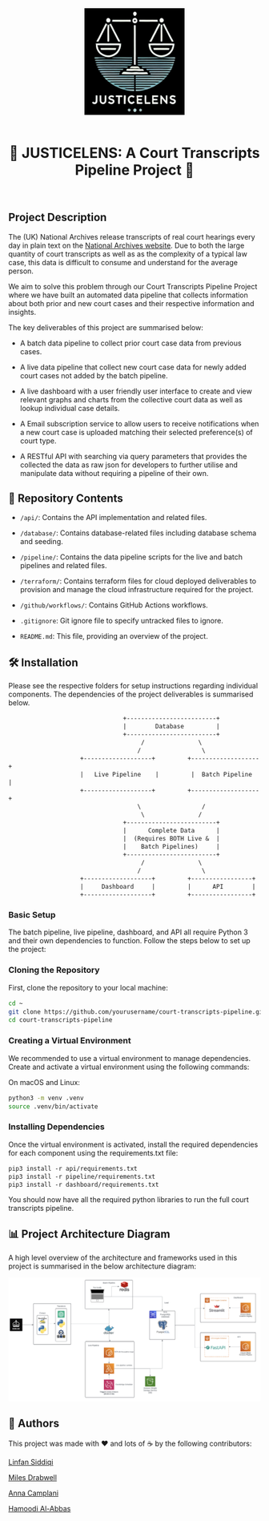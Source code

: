 <div align="center">
  <img src="images/logo.png" width="200">
<br/><br/>


# :scroll: JUSTICELENS: A Court Transcripts Pipeline Project :scroll:
</div>
&nbsp;


## Project Description

The (UK) National Archives release transcripts of real court hearings every day in plain text on the [National Archives website](https://caselaw.nationalarchives.gov.uk/). Due to both the large quantity of court transcripts as well as as the complexity of a typical law case, this data is difficult to consume and understand for the average person. 

We aim to solve this problem through our Court Transcripts Pipeline Project where we have built an automated data pipeline that collects information about both prior and new court cases and their respective information and insights.

The key deliverables of this project are summarised below:

- A batch data pipeline to collect prior court case data from previous cases.

- A live data pipeline that collect new court case data for newly added court cases not added by the batch pipeline.

- A live dashboard with a user friendly user interface to create and view relevant graphs and charts from the collective court data as well as lookup individual case details.

- A Email subscription service to allow users to receive notifications when a new court case is uploaded matching their selected preference(s) of court type.

- A RESTful API with searching via query parameters that provides the collected the data as raw json for developers to further utilise and manipulate data without requiring a pipeline of their own.


## 📂 Repository Contents

- `/api/`: Contains the API implementation and related files.
  
- `/database/`: Contains database-related files including database schema and seeding.
  
- `/pipeline/`: Contains the data pipeline scripts for the live and batch pipelines and related files.

- `/terraform/`: Contains terraform files for cloud deployed deliverables to provision and manage the cloud infrastructure required for the project.

- `/github/workflows/`: Contains GitHub Actions workflows.
  
- `.gitignore`: Git ignore file to specify untracked files to ignore.
  
- `README.md`: This file, providing an overview of the project.

## 🛠️ Installation

Please see the respective folders for setup instructions regarding individual components. The dependencies of the project deliverables is summarised below.


                                    +-------------------------+
                                    |        Database         |
                                    +-------------------------+
                                         /               \
                                        /                 \
                        +-------------------+         +-------------------+
                        |   Live Pipeline    |         |  Batch Pipeline   |
                        +-------------------+         +-------------------+
                                        \                 /
                                         \               /
                                    +-------------------------+
                                    |      Complete Data      |
                                    |  (Requires BOTH Live &  |
                                    |    Batch Pipelines)     |
                                    +-------------------------+
                                         /               \
                                        /                 \
                        +-------------------+         +-----------------+
                        |     Dashboard     |         |      API        |
                        +-------------------+         +-----------------+


### Basic Setup

The batch pipeline, live pipeline, dashboard, and API all require Python 3 and their own dependencies to function. Follow the steps below to set up the project:

### Cloning the Repository

First, clone the repository to your local machine:

```sh
cd ~
git clone https://github.com/yourusername/court-transcripts-pipeline.git
cd court-transcripts-pipeline
```

### Creating a Virtual Environment
We recommended to use a virtual environment to manage dependencies. Create and activate a virtual environment using the following commands:

On macOS and Linux:

```sh
python3 -m venv .venv
source .venv/bin/activate
```

### Installing Dependencies
Once the virtual environment is activated, install the required dependencies for each component using the requirements.txt file:

```
pip3 install -r api/requirements.txt
pip3 install -r pipeline/requirements.txt
pip3 install -r dashboard/requirements.txt
```
You should now have all the required python libraries to run the full court transcripts pipeline.

## :bar_chart: Project Architecture Diagram

A high level overview of the architecture and frameworks used in this project is summarised in the below architecture diagram:

![architecture_diagram](images/architecture_diagram.png)

## 👥 Authors

This project was made with :heart: and lots of :coffee: by the following contributors:

[Linfan Siddiqi](https://github.com/LinfanS)

[Miles Drabwell](https://github.com/MilesDrabwell)

[Anna Camplani](https://github.com/annac02)

[Hamoodi Al-Abbas](https://github.com/alabbahs)